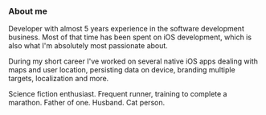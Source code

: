 ### About me
Developer with almost 5 years experience in the software development business. Most of that time has been spent on iOS development, which is also what I'm absolutely most passionate about.

During my short career I've worked on several native iOS apps dealing with maps and user location, persisting data on device, branding multiple targets, localization and more.

Science fiction enthusiast. Frequent runner, training to complete a marathon. Father of one. Husband. Cat person.

<!-- [![GitHub stats](https://github-readme-stats.vercel.app/api?username=readyruncode&count_private=true&show_icons=true)](https://github.com/anuraghazra/github-readme-stats) -->

<!--
**readyruncode/readyruncode** is a ✨ _special_ ✨ repository because its `README.md` (this file) appears on your GitHub profile.

Here are some ideas to get you started:

- 🔭 I’m currently working on ...
- 🌱 I’m currently learning ...
- 👯 I’m looking to collaborate on ...
- 🤔 I’m looking for help with ...
- 💬 Ask me about ...
- 📫 How to reach me: ...
- 😄 Pronouns: ...
- ⚡ Fun fact: ...
-->
